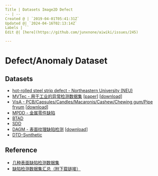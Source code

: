 ```yaml
---
Title | Datasets Image2D Defect
-- | --
Created @ | `2019-04-01T05:41:31Z`
Updated @| `2024-04-16T02:13:14Z`
Labels | ``
Edit @| [here](https://github.com/junxnone/aiwiki/issues/245)

---
```

# Defect/Anomaly Dataset

## Datasets
- [hot-rolled steel strip defect - Northeastern University (NEU)](http://faculty.neu.edu.cn/yunhyan/NEU_surface_defect_database.html)
- [MVTec - 用于工业的异常检测数据集](https://www.mvtec.com/company/research/datasets/mvtec-ad) [[paper](https://www.mvtec.com/fileadmin/Redaktion/mvtec.com/company/research/datasets/mvtec_ad.pdf)] [[download](https://www.mydrive.ch/shares/38536/3830184030e49fe74747669442f0f282/download/420938113-1629952094/mvtec_anomaly_detection.tar.xz)]
- [VisA - PCB/Capsules/Candles/Macaronis/Cashew/Chewing gum/Pipe fryum](https://github.com/amazon-science/spot-diff?tab=readme-ov-file#data-description) [[download](https://amazon-visual-anomaly.s3.us-west-2.amazonaws.com/VisA_20220922.tar)]
- [MPDD - 金属零件缺陷](https://github.com/stepanje/MPDD)
- [BTAD](http://avires.dimi.uniud.it/papers/btad/btad.zip)
- [SDD](https://www.vicos.si/resources/kolektorsdd/)
- [DAGM - 表面纹理缺陷检测](https://www.kaggle.com/datasets/mhskjelvareid/dagm-2007-competition-dataset-optical-inspection) [[download](https://zenodo.org/records/8086136)]
- [DTD-Synthetic](https://drive.google.com/drive/folders/10OyPzvI3H6llCZBxKxFlKWt1Pw1tkMK1)


## Reference
- [几种表面缺陷检测数据集](https://zhuanlan.zhihu.com/p/59836697)
- [缺陷检测数据集汇总（附下载链接）](https://aijishu.com/a/1060000000087666)
